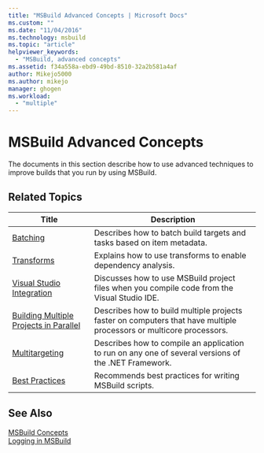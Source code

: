 ```yaml
---
title: "MSBuild Advanced Concepts | Microsoft Docs"
ms.custom: ""
ms.date: "11/04/2016"
ms.technology: msbuild
ms.topic: "article"
helpviewer_keywords: 
  - "MSBuild, advanced concepts"
ms.assetid: f34a558a-ebd9-49bd-8510-32a2b581a4af
author: Mikejo5000
ms.author: mikejo
manager: ghogen
ms.workload: 
  - "multiple"
---
```

# MSBuild Advanced Concepts
The documents in this section describe how to use advanced techniques to improve builds that you run by using MSBuild.  
  
## Related Topics  
  
|Title|Description|  
|-----------|-----------------|  
|[Batching](../msbuild/msbuild-batching.md)|Describes how to batch build targets and tasks based on item metadata.|  
|[Transforms](../msbuild/msbuild-transforms.md)|Explains how to use transforms to enable dependency analysis.|  
|[Visual Studio Integration](../msbuild/visual-studio-integration-msbuild.md)|Discusses how to use MSBuild project files when you compile code from the Visual Studio IDE.|  
|[Building Multiple Projects in Parallel](../msbuild/building-multiple-projects-in-parallel-with-msbuild.md)|Describes how to build multiple projects faster on computers that have multiple processors or multicore processors.|  
|[Multitargeting](../msbuild/msbuild-multitargeting-overview.md)|Describes how to compile an application to run on any one of several versions of the .NET Framework.|  
|[Best Practices](../msbuild/msbuild-best-practices.md)|Recommends best practices for writing MSBuild scripts.|  
  
## See Also  
 [MSBuild Concepts](../msbuild/msbuild-concepts.md)   
 [Logging in MSBuild](../msbuild/logging-in-msbuild.md)